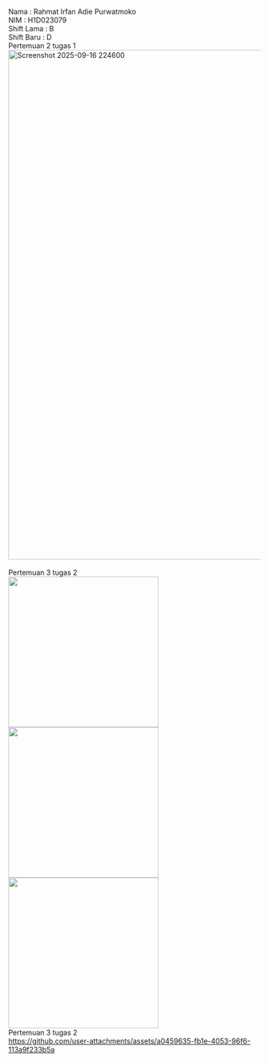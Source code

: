 Nama       : Rahmat Irfan Adie Purwatmoko <br>
NIM        : H1D023079 <br>
Shift Lama : B <br>
Shift Baru : D <br>
Pertemuan 2 tugas 1 <br> 
<img width="1919" height="1016" alt="Screenshot 2025-09-16 224600" src="https://github.com/user-attachments/assets/1d3b1178-43f2-4ffe-873b-ff9c6379fafe" width="500"/> <br>
<br>
Pertemuan 3 tugas 2 <br>
<img src="https://github.com/user-attachments/assets/29c91ea1-aa17-4d37-903c-93a2e0b2b4fb" width="300">
<img src="https://github.com/user-attachments/assets/58a64456-8732-4a09-9137-00ee9140816f" width="300">
<img src="https://github.com/user-attachments/assets/a25d7c5f-e324-4e26-ad3c-4ed38b961e4a" width="300"><br>
Pertemuan 3 tugas 2 <br>
https://github.com/user-attachments/assets/a0459635-fb1e-4053-96f6-113a9f233b5a

